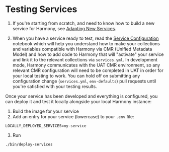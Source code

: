 # Testing Services

1. If you're starting from scratch, and need to know how to build a new service for Harmony, see [Adapting New Services](./guides/adapting-new-services.md). 

2. When you have a service ready to test, read the [Service Configuration](./guides/Configuring%20a%20Harmony%20service.ipynb) notebook which will help you understand how to make your collections and variables compatible with Harmony via CMR (Unified Metadata Model) and how to add code to Harmony that will "activate" your service and link it to the relevant collections via `services.yml`. In development mode, Harmony communicates with the UAT CMR environment, so any relevant CMR configuration will need to be completed in UAT in order for your local testing to work. You can hold off on submitting any configuration change (`services.yml`, `env-defaults`) pull requests until you're satisfied with your testing results.

Once your service has been developed and everything is configured, you can deploy it and test it locally alongside your local Harmony instance:

1. Build the image for your service
2. Add an entry for your service (lowercase) to your `.env` file:
```shell
LOCALLY_DEPLOYED_SERVICES=my-service
```
3. Run
```bash
./bin/deploy-services
```